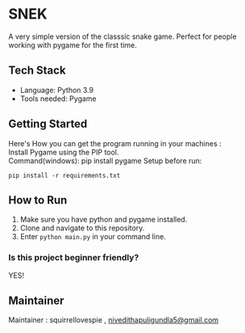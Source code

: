 # SNEK
A very simple version of the classsic snake game. Perfect for people working with pygame for the first time.
## Tech Stack
- Language: Python 3.9
- Tools needed: Pygame
## Getting Started
Here's How you can get the program running in your machines :  
Install Pygame using the PIP tool.  
Command(windows): pip install pygame
Setup before run:
```
pip install -r requirements.txt
```
## How to Run
1. Make sure you have python and pygame installed.
2. Clone and navigate to this repository.
3. Enter `python main.py` in your command line.
### Is this project beginner friendly?
YES!
## Maintainer
Maintainer : squirrellovespie , nivedithapuligundla5@gmail.com

